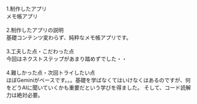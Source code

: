 1.制作したアプリ<br>
メモ帳アプリ<br><br>
2.制作したアプリの説明<br>
基礎コンテンツ変わらず、純粋なメモ帳アプリです。<br><br>
3.工夫した点・こだわった点<br>
今回はネクストステップがあまり踏めずでした・・<br><br>
4.難しかった点・次回トライしたい点<br>
ほぼGeminiがベースです。。。基礎を学ばなくてはいけなくはあるのですが、何をどうAIに聞いていくかも重要だという学びを得ました。
そして、コード読解力は絶対必要。

